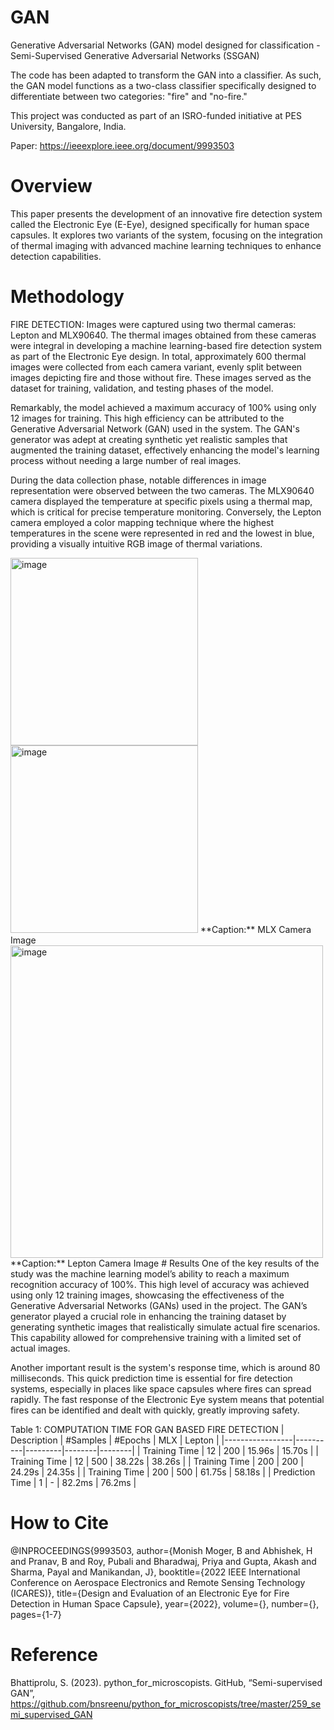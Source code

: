 # GAN
Generative Adversarial Networks (GAN) model designed for classification - Semi-Supervised Generative Adversarial Networks (SSGAN)

The code has been adapted to transform the GAN into a classifier. As such, the GAN model functions as a two-class classifier specifically designed to differentiate between two categories: "fire" and "no-fire."

This project was conducted as part of an ISRO-funded initiative at PES University, Bangalore, India.

Paper: https://ieeexplore.ieee.org/document/9993503

# Overview
This paper presents the development of an innovative fire detection system called the Electronic Eye (E-Eye), designed specifically for human space capsules. It explores two variants of the system, focusing on the integration of thermal imaging with advanced machine learning techniques to enhance detection capabilities.

# Methodology
FIRE DETECTION:
Images were captured using two thermal cameras: Lepton and MLX90640. The thermal images obtained from these cameras were integral in developing a machine learning-based fire detection system as part of the Electronic Eye design. In total, approximately 600 thermal images were collected from each camera variant, evenly split between images depicting fire and those without fire. These images served as the dataset for training, validation, and testing phases of the model.

Remarkably, the model achieved a maximum accuracy of 100% using only 12 images for training. This high efficiency can be attributed to the Generative Adversarial Network (GAN) used in the system. The GAN's generator was adept at creating synthetic yet realistic samples that augmented the training dataset, effectively enhancing the model's learning process without needing a large number of real images.

During the data collection phase, notable differences in image representation were observed between the two cameras. The MLX90640 camera displayed the temperature at specific pixels using a thermal map, which is critical for precise temperature monitoring. Conversely, the Lepton camera employed a color mapping technique where the highest temperatures in the scene were represented in red and the lowest in blue, providing a visually intuitive RGB image of thermal variations.

<img width="300" alt="image" src="https://github.com/Pranav01rb/GAN/assets/57988947/39859153-9566-4822-8475-90010d452f70">
<img width="300" alt="image" src="https://github.com/Pranav01rb/GAN/assets/57988947/c237b1a9-e8e8-40eb-b301-62d5d7b3b482">
**Caption:** MLX Camera Image

<img width="500" alt="image" src="https://github.com/Pranav01rb/GAN/assets/57988947/cf20a23a-dd49-456f-a728-4cb25aaf83e8">
**Caption:** Lepton Camera Image
# Results
One of the key results of the study was the machine learning model’s ability to reach a maximum recognition accuracy of 100%. This high level of accuracy was achieved using only 12 training images, showcasing the effectiveness of the Generative Adversarial Networks (GANs) used in the project. The GAN’s generator played a crucial role in enhancing the training dataset by generating synthetic images that realistically simulate actual fire scenarios. This capability allowed for comprehensive training with a limited set of actual images.

Another important result is the system's response time, which is around 80 milliseconds. This quick prediction time is essential for fire detection systems, especially in places like space capsules where fires can spread rapidly. The fast response of the Electronic Eye system means that potential fires can be identified and dealt with quickly, greatly improving safety.

Table 1: COMPUTATION TIME FOR GAN BASED FIRE DETECTION
| Description     | #Samples | #Epochs | MLX    | Lepton |
|-----------------|----------|---------|--------|--------|
| Training Time   | 12       | 200     | 15.96s | 15.70s |
| Training Time   | 12       | 500     | 38.22s | 38.26s |
| Training Time   | 200      | 200     | 24.29s | 24.35s |
| Training Time   | 200      | 500     | 61.75s | 58.18s |
| Prediction Time | 1        | -       | 82.2ms | 76.2ms |
# How to Cite
@INPROCEEDINGS{9993503,
  author={Monish Moger, B and Abhishek, H and Pranav, B and Roy, Pubali and Bharadwaj, Priya and Gupta, Akash and Sharma, Payal and Manikandan, J},
  booktitle={2022 IEEE International Conference on Aerospace Electronics and Remote Sensing Technology (ICARES)}, 
  title={Design and Evaluation of an Electronic Eye for Fire Detection in Human Space Capsule}, 
  year={2022},
  volume={},
  number={},
  pages={1-7}
# Reference
Bhattiprolu, S. (2023). python_for_microscopists. GitHub, “Semi-supervised GAN”, https://github.com/bnsreenu/python_for_microscopists/tree/master/259_semi_supervised_GAN
